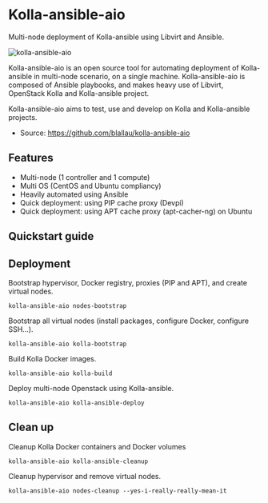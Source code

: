 Kolla-ansible-aio
=================

Multi-node deployment of Kolla-ansible using Libvirt and Ansible.

![kolla-ansible-aio](https://user-images.githubusercontent.com/9655027/31175714-6e453b1e-a910-11e7-8a60-f7c6d2114b1a.png)

Kolla-ansible-aio is an open source tool for automating deployment of
Kolla-ansible in multi-node scenario, on a single machine.
Kolla-ansible-aio is composed of Ansible playbooks, and makes heavy use
of Libvirt, OpenStack Kolla and Kolla-ansible project.

Kolla-ansible-aio aims to test, use and develop on Kolla and
Kolla-ansible projects.

-   Source: <https://github.com/blallau/kolla-ansible-aio>

Features
--------

-   Multi-node (1 controller and 1 compute)
-   Multi OS (CentOS and Ubuntu compliancy)
-   Heavily automated using Ansible
-   Quick deployment: using PIP cache proxy (Devpi)
-   Quick deployment: using APT cache proxy (apt-cacher-ng) on Ubuntu

Quickstart guide
----------------

Deployment
----------

Bootstrap hypervisor, Docker registry, proxies (PIP and APT), and create
virtual nodes.

    kolla-ansible-aio nodes-bootstrap

Bootstrap all virtual nodes (install packages, configure Docker,
configure SSH...).

    kolla-ansible-aio kolla-bootstrap

Build Kolla Docker images.

    kolla-ansible-aio kolla-build

Deploy multi-node Openstack using Kolla-ansible.

    kolla-ansible-aio kolla-ansible-deploy

Clean up
--------

Cleanup Kolla Docker containers and Docker volumes

    kolla-ansible-aio kolla-ansible-cleanup

Cleanup hypervisor and remove virtual nodes.

    kolla-ansible-aio nodes-cleanup --yes-i-really-really-mean-it

